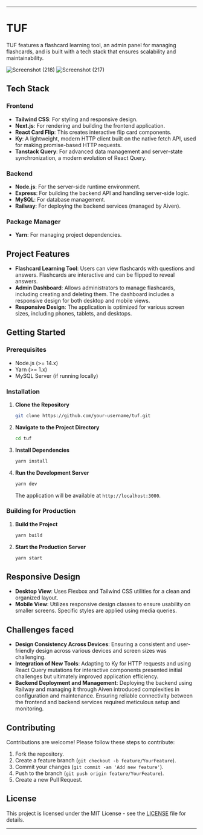 
---

# TUF

TUF features a flashcard learning tool, an admin panel for managing flashcards, and is built with a tech stack that ensures scalability and maintainability.

![Screenshot (218)](https://github.com/user-attachments/assets/2746cf88-e40f-42d5-a7ee-eb497be496fb)
![Screenshot (217)](https://github.com/user-attachments/assets/76c9b110-450f-4d2e-978e-6ecb0eecb1fa)

## Tech Stack

### Frontend
- **Tailwind CSS**: For styling and responsive design.
- **Next.js**: For rendering and building the frontend application.
- **React Card Flip**: This creates interactive flip card components.
- **Ky**: A lightweight, modern HTTP client built on the native fetch API, used for making promise-based HTTP requests.
- **Tanstack Query**: For advanced data management and server-state synchronization, a modern evolution of React Query.

### Backend
- **Node.js**: For the server-side runtime environment.
- **Express**: For building the backend API and handling server-side logic.
- **MySQL**: For database management.
- **Railway**: For deploying the backend services (managed by Aiven).

### Package Manager
- **Yarn**: For managing project dependencies.

## Project Features

- **Flashcard Learning Tool**: Users can view flashcards with questions and answers. Flashcards are interactive and can be flipped to reveal answers.
- **Admin Dashboard**: Allows administrators to manage flashcards, including creating and deleting them. The dashboard includes a responsive design for both desktop and mobile views.
- **Responsive Design**: The application is optimized for various screen sizes, including phones, tablets, and desktops.

## Getting Started

### Prerequisites

- Node.js (>= 14.x)
- Yarn (>= 1.x)
- MySQL Server (if running locally)

### Installation

1. **Clone the Repository**

   ```bash
   git clone https://github.com/your-username/tuf.git
   ```

2. **Navigate to the Project Directory**

   ```bash
   cd tuf
   ```

3. **Install Dependencies**

   ```bash
   yarn install
   ```

4. **Run the Development Server**

   ```bash
   yarn dev
   ```

   The application will be available at `http://localhost:3000`.

### Building for Production

1. **Build the Project**

   ```bash
   yarn build
   ```

2. **Start the Production Server**

   ```bash
   yarn start
   ```

## Responsive Design

- **Desktop View**: Uses Flexbox and Tailwind CSS utilities for a clean and organized layout.
- **Mobile View**: Utilizes responsive design classes to ensure usability on smaller screens. Specific styles are applied using media queries.

## Challenges faced

- **Design Consistency Across Devices**: Ensuring a consistent and user-friendly design across various devices and screen sizes was challenging.
- **Integration of New Tools**: Adapting to Ky for HTTP requests and using React Query mutations for interactive components presented initial challenges but ultimately improved application efficiency.
- **Backend Deployment and Management**: Deploying the backend using Railway and managing it through Aiven introduced complexities in configuration and maintenance. Ensuring reliable connectivity between the frontend and backend services required meticulous setup and monitoring.

## Contributing

Contributions are welcome! Please follow these steps to contribute:

1. Fork the repository.
2. Create a feature branch (`git checkout -b feature/YourFeature`).
3. Commit your changes (`git commit -am 'Add new feature'`).
4. Push to the branch (`git push origin feature/YourFeature`).
5. Create a new Pull Request.

## License

This project is licensed under the MIT License - see the [LICENSE](LICENSE) file for details.

---

